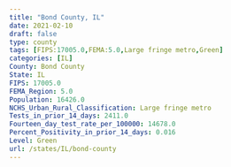 ```yaml
---
title: "Bond County, IL"
date: 2021-02-10
draft: false
type: county
tags: [FIPS:17005.0,FEMA:5.0,Large fringe metro,Green]
categories: [IL]
County: Bond County
State: IL
FIPS: 17005.0
FEMA_Region: 5.0
Population: 16426.0
NCHS_Urban_Rural_Classification: Large fringe metro
Tests_in_prior_14_days: 2411.0
Fourteen_day_test_rate_per_100000: 14678.0
Percent_Positivity_in_prior_14_days: 0.016
Level: Green
url: /states/IL/bond-county
---
```



